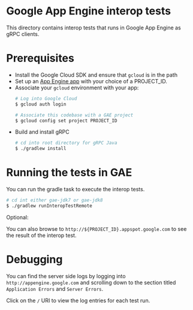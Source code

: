Google App Engine interop tests
=====================================

This directory contains interop tests that runs in Google App Engine
as gRPC clients.

Prerequisites
==========================

- Install the Google Cloud SDK and ensure that `gcloud` is in the path
- Set up an [App Engine app](http://appengine.google.com) with your
  choice of a PROJECT_ID.
- Associate your `gcloud` environment with your app:
  ```bash
  # Log into Google Cloud
  $ gcloud auth login

  # Associate this codebase with a GAE project
  $ gcloud config set project PROJECT_ID
  ```
- Build and install gRPC
  ```bash
  # cd into root directory for gRPC Java
  $ ./gradlew install
  ```

Running the tests in GAE
==========================

You can run the gradle task to execute the interop tests.
```bash
# cd int either gae-jdk7 or gae-jdk8
$ ./gradlew runInteropTestRemote
```

Optional:

You can also browse to `http://${PROJECT_ID}.appspot.google.com` to
see the result of the interop test.


Debugging
==========================

You can find the server side logs by logging into
`http://appengine.google.com` and scrolling down to the section titled
`Application Errors` and `Server Errors`.

Click on the `/` URI to view the log entries for each test run.

